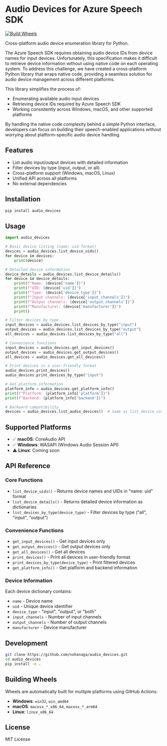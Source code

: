 # Audio Devices for Azure Speech SDK

[![Build Wheels](https://github.com/nohanaga/audio_devices/actions/workflows/build-wheels-cibuildwheel.yml/badge.svg)](https://github.com/nohanaga/audio_devices/actions/workflows/build-wheels-cibuildwheel.yml)

Cross-platform audio device enumeration library for Python.

The Azure Speech SDK requires obtaining audio device IDs from device names for input devices. Unfortunately, this specification makes it difficult to retrieve device information without using native code on each operating system. To address this challenge, we have created a cross-platform Python library that wraps native code, providing a seamless solution for audio device management across different platforms.

This library simplifies the process of:
- Enumerating available audio input devices
- Retrieving device IDs required by Azure Speech SDK
- Working consistently across Windows, macOS, and other supported platforms

By handling the native code complexity behind a simple Python interface, developers can focus on building their speech-enabled applications without worrying about platform-specific audio device handling.

## Features

- List audio input/output devices with detailed information
- Filter devices by type (input, output, or all)
- Cross-platform support (Windows, macOS, Linux)
- Unified API across all platforms
- No external dependencies

## Installation

```bash
pip install audio_devices
```

## Usage

```python
import audio_devices

# Basic device listing (name: uid format)
devices = audio_devices.list_device_uids()
for device in devices:
    print(device)

# Detailed device information
device_details = audio_devices.list_device_details()
for device in device_details:
    print(f"Name: {device['name']}")
    print(f"UID: {device['uid']}")
    print(f"Type: {device['device_type']}")
    print(f"Input channels: {device['input_channels']}")
    print(f"Output channels: {device['output_channels']}")
    print(f"Manufacturer: {device['manufacturer']}")
    print()

# Filter devices by type
input_devices = audio_devices.list_devices_by_type("input")
output_devices = audio_devices.list_devices_by_type("output")
all_devices = audio_devices.list_devices_by_type("all")

# Convenience functions
input_devices = audio_devices.get_input_devices()
output_devices = audio_devices.get_output_devices()
all_devices = audio_devices.get_all_devices()

# Print devices in a user-friendly format
audio_devices.print_devices()
audio_devices.print_devices_by_type("input")

# Get platform information
platform_info = audio_devices.get_platform_info()
print(f"Platform: {platform_info['platform']}")
print(f"Backend: {platform_info['backend']}")

# Backward compatibility
devices = audio_devices.list_audio_devices()  # Same as list_device_uids()
```

## Supported Platforms

- ✅ **macOS**: CoreAudio API
- ✅ **Windows**: WASAPI (Windows Audio Session API)
- ⚠️ **Linux**: Coming soon

## API Reference

### Core Functions

- `list_device_uids()` - Returns device names and UIDs in "name: uid" format
- `list_device_details()` - Returns detailed device information as dictionaries
- `list_devices_by_type(device_type)` - Filter devices by type ("all", "input", "output")

### Convenience Functions

- `get_input_devices()` - Get input devices only
- `get_output_devices()` - Get output devices only  
- `get_all_devices()` - Get all devices
- `print_devices()` - Print all devices in user-friendly format
- `print_devices_by_type(device_type)` - Print filtered devices
- `get_platform_info()` - Get platform and backend information

### Device Information

Each device dictionary contains:
- `name` - Device name
- `uid` - Unique device identifier
- `device_type` - "input", "output", or "both"
- `input_channels` - Number of input channels
- `output_channels` - Number of output channels
- `manufacturer` - Device manufacturer

## Development

```bash
git clone https://github.com/nohanaga/audio_devices.git
cd audio_devices
pip install -e .
```

## Building Wheels

Wheels are automatically built for multiple platforms using GitHub Actions:

- **Windows**: `win32`, `win_amd64`
- **macOS**: `macosx_*_x86_64`, `macosx_*_arm64`  
- **Linux**: `linux_x86_64`

## License

MIT License
